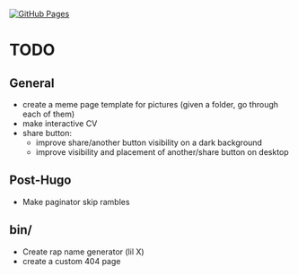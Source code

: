 [![GitHub Pages](https://github.com/strategineer/personal-website/actions/workflows/main.yml/badge.svg)](https://github.com/strategineer/personal-website/actions/workflows/main.yml)

# TODO

## General
- create a meme page template for pictures (given a folder, go through each of them)
- make interactive CV
- share button:
    - improve share/another button visibility on a dark background
    - improve visibility and placement of another/share button on desktop

## Post-Hugo
- Make paginator skip rambles

## bin/
- Create rap name generator (lil X)
- create a custom 404 page
